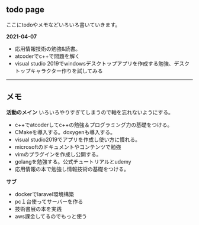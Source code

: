 ## todo page

ここにtodoやメモなどいろいろ書いていきます。

**2021-04-07**
- 応用情報技術の勉強&読書。
- atcoderでc++で問題を解く
- visual studio 2019でwindowsデスクトップアプリを作成する勉強、デスクトップキャラクター作りを試してみる

***

## メモ
**活動のメイン**
いろいろやりすぎてしまうので軸を忘れないようにする。

- c++でatcoderしてc++の勉強＆プログラミング力の基礎をつける。
- CMakeを導入する。doxygenも導入する。
- visual studio2019でアプリを作成し使い方に慣れる。
- microsoftのドキュメントやコンテンツで勉強
- vimのプラグインを作成し公開する。
- golangを勉強する。公式チュートリアルとudemy
- 応用情報の本で勉強し情報技術の基礎をつける。

**サブ**
- dockerでlaravel環境構築
- pc１台使ってサーバーを作る
- 技術書展の本を実践
- aws課金してるのでもっと使う
 

 
 
